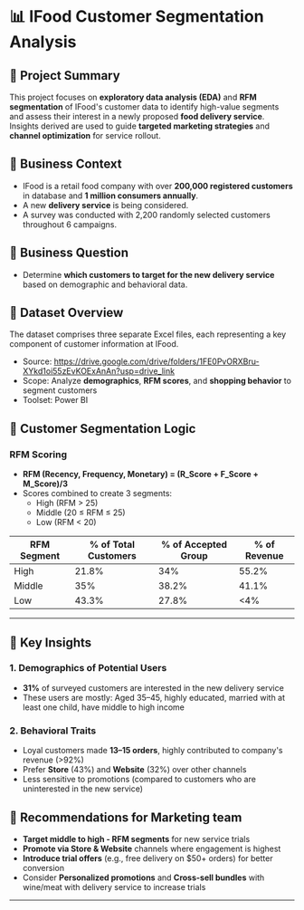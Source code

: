 # 📊 IFood Customer Segmentation Analysis

## 📝 Project Summary
This project focuses on **exploratory data analysis (EDA)** and **RFM segmentation** of IFood's customer data to identify high-value segments and assess their interest in a newly proposed **food delivery service**. Insights derived are used to guide **targeted marketing strategies** and **channel optimization** for service rollout.



## 📌 Business Context
- IFood is a retail food company with over **200,000 registered customers** in database and **1 million consumers annually**.
- A new **delivery service** is being considered.
- A survey was conducted with 2,200 randomly selected customers throughout 6 campaigns.

## 📌 Business Question
- Determine **which customers to target for the new delivery service** based on demographic and behavioral data.



## 📁 Dataset Overview
The dataset comprises three separate Excel files, each representing a key component of customer information at IFood. 
- Source: https://drive.google.com/drive/folders/1FE0PvORXBru-XYkd1oi55zEvKOExAnAn?usp=drive_link 
- Scope: Analyze **demographics**, **RFM scores**, and **shopping behavior** to segment customers
- Toolset: Power BI



## 👤 Customer Segmentation Logic

### RFM Scoring
- **RFM (Recency, Frequency, Monetary) = (R_Score + F_Score + M_Score)/3**
- Scores combined to create 3 segments:
  - High (RFM > 25)
  - Middle (20 ≤ RFM ≤ 25)
  - Low (RFM < 20)

| RFM Segment | % of Total Customers | % of Accepted Group | % of Revenue |
|-------------|----------------------|---------------------|--------------|
| High        | 21.8%                | 34%                 | 55.2%        |
| Middle      | 35%                  | 38.2%               | 41.1%        |
| Low         | 43.3%                | 27.8%               | <4%          |

---

## 🔎 Key Insights

### 1. Demographics of Potential Users
- **31%** of surveyed customers are interested in the new delivery service
- These users are mostly: Aged 35–45, highly educated, married with at least one child, have middle to high income

### 2. Behavioral Traits
- Loyal customers made **13–15 orders**, highly contributed to company's revenue (>92%)
- Prefer **Store** (43%) and **Website** (32%) over other channels
- Less sensitive to promotions (compared to customers who are uninterested in the new service)


## 🎯 Recommendations for Marketing team

- **Target middle to high - RFM segments** for new service trials
- **Promote via Store & Website** channels where engagement is highest
- **Introduce trial offers** (e.g., free delivery on $50+ orders) for better conversion
- Consider **Personalized promotions** and **Cross-sell bundles** with wine/meat with delivery service to increase trials

---

